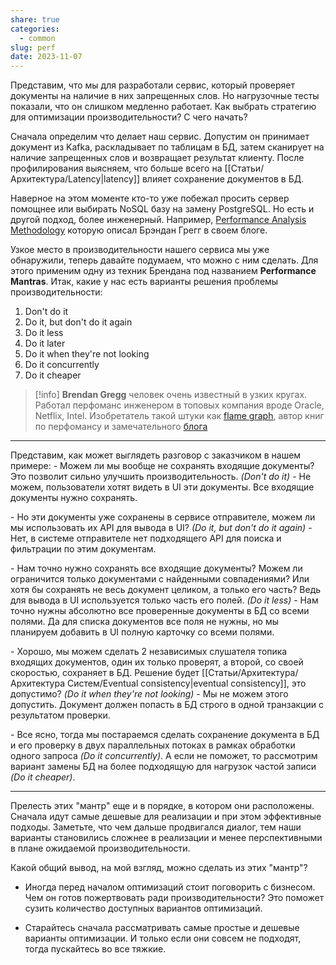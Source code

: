 ```yaml
---
share: true
categories:
  - common
slug: perf
date: 2023-11-07
---
```


Представим, что мы для разработали сервис, который проверяет документы на наличие в них запрещенных слов. Но нагрузочные тесты показали, что он слишком медленно работает. Как выбрать стратегию для оптимизации производительности? С чего начать?
<!-- more -->

Сначала определим что делает наш сервис. Допустим он принимает документ из Kafka, раскладывает по таблицам в БД, затем сканирует на наличие запрещенных слов и возвращает результат клиенту. После профилирования выясняем, что больше всего на [[Статьи/Архитектура/Latency|latency]] влияет сохранение документов в БД.

Наверное на этом моменте кто-то уже побежал просить сервер помощнее или выбирать NoSQL базу на замену PostgreSQL. Но есть и другой подход, более инженерный. Например, [Performance Analysis Methodology](https://www.brendangregg.com/methodology.html) которую описал Брэндан Грегг в своем блоге.

Узкое место в производительности нашего сервиса мы уже обнаружили, теперь давайте подумаем, что можно с ним сделать. Для этого применим одну из техник Брендана под названием **Performance Mantras**. 
Итак, какие у нас есть варианты решения проблемы производительности:
1. Don't do it
2. Do it, but don't do it again
3. Do it less
4. Do it later
5. Do it when they're not looking
6. Do it concurrently
7. Do it cheaper

>[!info]
>**Brendan Gregg** человек очень известный в узких кругах. Работал перфоманс инженером в топовых компания вроде Oracle, Netflix, Intel. Изобретатель такой штуки как [flame graph](https://www.brendangregg.com/flamegraphs.html), автор книг по перфомансу и замечательного [блога](https://www.brendangregg.com/index.html)

---

Представим, как может выглядеть разговор с заказчиком в нашем примере:
\- Можем ли мы вообще не сохранять входящие документы? Это позволит сильно улучшить производительность. *(Don't do it)*
\- Не можем, пользователи хотят видеть в UI эти документы. Все входящие документы нужно сохранять.

\- Но эти документы уже сохранены в сервисе отправителе, можем ли мы использовать их API для вывода в UI? *(Do it, but don't do it again)*
\- Нет, в системе отправителе нет подходящего API для поиска и фильтрации по этим документам.

\- Нам точно нужно сохранять все входящие документы? Можем ли ограничится только документами с найденными совпадениями? Или хотя бы сохранять не весь документ целиком, а только его часть? Ведь для вывода в UI используется только часть его полей. *(Do it less)*
\- Нам точно нужны абсолютно все проверенные документы в БД со всеми полями. Да для списка документов все поля не нужны, но мы планируем добавить в UI полную карточку со всеми полями.

\- Хорошо, мы можем сделать 2 независимых слушателя топика входящих документов, один их только проверят, а второй, со своей скоростью, сохраняет в БД. Решение будет [[Статьи/Архитектура/Архитектура Систем/Eventual consistency|eventual consistency]], это допустимо? *(Do it when they're not looking)*
\- Мы не можем этого допустить. Документ должен попасть в БД строго в одной транзакции с результатом проверки.

\- Все ясно, тогда мы постараемся сделать сохранение документа в БД и его проверку в двух параллельных потоках в рамках обработки одного запроса *(Do it concurrently)*. А если не поможет, то рассмотрим вариант замены БД на более подходящую для нагрузок частой записи *(Do it cheaper)*.

---

Прелесть этих "мантр" еще и в порядке, в котором они расположены. Сначала идут самые дешевые для реализации и при этом эффективные подходы. Заметьте, что чем дальше продвигался диалог, тем наши варианты становились сложнее в реализации и менее перспективными в плане ожидаемой производительности.


Какой общий вывод, на мой взгляд, можно сделать из этих "мантр"?
- Иногда перед началом оптимизаций стоит поговорить с бизнесом. Чем он готов пожертвовать ради производительности? Это поможет сузить количество доступных вариантов оптимизаций.  

- Старайтесь сначала рассматривать самые простые и дешевые варианты оптимизации. И только если они совсем не подходят, тогда пускайтесь во все тяжкие. 
  